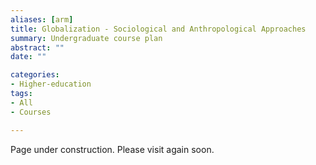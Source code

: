 ```yaml
---
aliases: [arm]
title: Globalization - Sociological and Anthropological Approaches
summary: Undergraduate course plan
abstract: ""
date: ""

categories:
- Higher-education
tags:
- All
- Courses

---
```


Page under construction. Please visit again soon.
